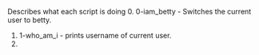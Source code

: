 Describes what each script is doing
0. 0-iam_betty - Switches the current user to betty.
1. 1-who_am_i - prints username of current user. 
2.
